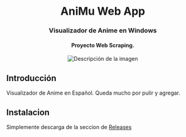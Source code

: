 <h1 align="center">AniMu Web App</h1>
<h3 align="center">Visualizador de Anime en Windows</h3>
<h4 align="center">Proyecto Web Scraping.</h4>

<div align="center">
    <img src="https://i.ibb.co/9w30XQn/wallpaper-video.png" alt="Descripción de la imagen" >
</div>

## Introducción

Visualizador de Anime en Español.
Queda mucho por pulir y agregar.

## Instalacion

Simplemente descarga de la seccion de [Releases](https://github.com/Pirrandi/animu-webapp-public/releases/tag/1.0.0)




